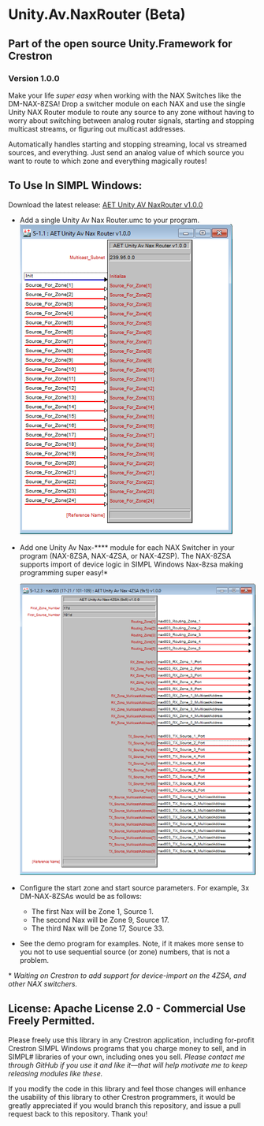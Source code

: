 # Unity.Av.NaxRouter (Beta)	
## Part of the open source Unity.Framework for Crestron
### Version 1.0.0
Make your life _super easy_ when working with the NAX Switches like the DM-NAX-8ZSA! Drop a switcher module on each NAX and use the single Unity NAX Router module to route any source to any zone without having to worry about switching between analog router signals, starting and stopping multicast streams, or figuring out multicast addresses. 

Automatically handles starting and stopping streaming, local vs streamed sources, and everything. Just send an analog value of which source you want to route to which zone and everything magically routes!


## To Use In SIMPL Windows:
Download the latest release: [AET Unity AV NaxRouter v1.0.0](https://github.com/tony722/Unity.Av.NaxRouter/releases/download/v1.0.0/Unity.Av.NaxRouter.Demo.1.0.0_compiled.zip)

* Add a single Unity Av Nax Router.umc to your program.
   ![image](https://github.com/tony722/Unity.Av.NaxRouter/blob/master/Documentation/NAX%20Router%20module.png?raw=true)
* Add one Unity Av Nax-****  module for each NAX Switcher in your program (NAX-8ZSA, NAX-4ZSA, or NAX-4ZSP). The NAX-8ZSA supports import of device logic in SIMPL Windows Nax-8zsa making programming super easy!*

   ![image](https://github.com/tony722/Unity.Av.NaxRouter/blob/master/Documentation/NAX%204ZSA%20module.png?raw=true)
* Configure the start zone and start source parameters. For example, 3x DM-NAX-8ZSAs would be as follows:
  * The first Nax will be Zone 1, Source 1. 
  * The second Nax will be Zone 9, Source 17.
  * The third Nax will be Zone 17, Source 33.
  
* See the demo program for examples. Note, if it makes more sense to you not to use sequential source (or zone) numbers, that is not a problem.

\* *Waiting on Crestron to add support for device-import on the 4ZSA, and other NAX switchers.*



## License: Apache License 2.0 - Commercial Use Freely Permitted.
 Please freely use this library in any Crestron application, including for-profit Crestron SIMPL Windows programs that you charge money to sell, and in SIMPL# libraries of your own, including ones you sell. _Please contact me through GitHub if you use it and like it—that will help motivate me to keep releasing modules like these._

 If you modify the code in this library and feel those changes will enhance the usability of this library to other Crestron programmers, it would be greatly appreciated if you would branch this repository, and issue a pull request back to this repository. Thank you!
